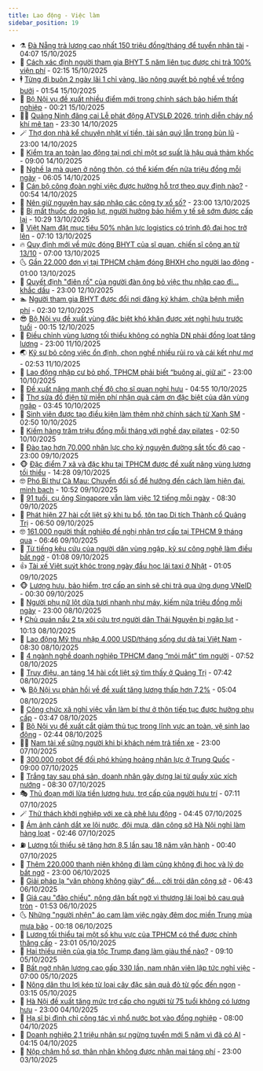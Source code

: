 ```yaml
---
title: Lao động - Việc làm
sidebar_position: 19
---
```


<!-- dantri-lao-dong-viec-lam:START -->
- ⚗️ [Đà Nẵng trả lương cao nhất 150 triệu đồng/tháng để tuyển nhân tài](https://dantri.com.vn/lao-dong-viec-lam/da-nang-tra-luong-cao-nhat-150-trieu-dongthang-de-tuyen-nhan-tai-20251015105511271.htm) - 04:07 15/10/2025
- 🙉 [Cách xác định người tham gia BHYT 5 năm liên tục được chi trả 100% viện phí](https://dantri.com.vn/lao-dong-viec-lam/cach-xac-dinh-nguoi-tham-gia-bhyt-5-nam-lien-tuc-duoc-chi-tra-100-vien-phi-20251013150703528.htm) - 02:15 15/10/2025
- 🕴 [Từng đi buôn 2 ngày lãi 1 chỉ vàng, lão nông quyết bỏ nghề về trồng bưởi](https://dantri.com.vn/lao-dong-viec-lam/tung-di-buon-2-ngay-lai-1-chi-vang-lao-nong-quyet-bo-nghe-ve-trong-buoi-20251015073314543.htm) - 01:54 15/10/2025
- 🧐 [Bộ Nội vụ đề xuất nhiều điểm mới trong chính sách bảo hiểm thất nghiệp](https://dantri.com.vn/lao-dong-viec-lam/bo-noi-vu-de-xuat-nhieu-diem-moi-trong-chinh-sach-bao-hiem-that-nghiep-20251014192133846.htm) - 00:21 15/10/2025
- 🧑‍💻 [Quảng Ninh đăng cai Lễ phát động ATVSLĐ 2026, trình diễn cháy nổ khí mê tan](https://dantri.com.vn/lao-dong-viec-lam/quang-ninh-dang-cai-le-phat-dong-atvsld-2026-trinh-dien-chay-no-khi-me-tan-20251014211827884.htm) - 23:30 14/10/2025
- 🪄 [Thợ dọn nhà kể chuyện nhặt ví tiền, tài sản quý lẫn trong bùn lũ](https://dantri.com.vn/lao-dong-viec-lam/tho-don-nha-ke-chuyen-nhat-vi-tien-tai-san-quy-lan-trong-bun-lu-20251014150334801.htm) - 23:00 14/10/2025
- 🦣 [Kiểm tra an toàn lao động tại nơi chỉ một sơ suất là hậu quả thảm khốc](https://dantri.com.vn/lao-dong-viec-lam/kiem-tra-an-toan-lao-dong-tai-noi-chi-mot-so-suat-la-hau-qua-tham-khoc-20251014153637595.htm) - 09:00 14/10/2025
- 🎡 [Nghề lạ mà quen ở nông thôn, có thể kiếm đến nửa triệu đồng mỗi ngày](https://dantri.com.vn/lao-dong-viec-lam/nghe-la-ma-quen-o-nong-thon-co-the-kiem-den-nua-trieu-dong-moi-ngay-20251014115208668.htm) - 06:05 14/10/2025
- 🦍 [Cán bộ công đoàn nghỉ việc được hưởng hỗ trợ theo quy định nào?](https://dantri.com.vn/lao-dong-viec-lam/can-bo-cong-doan-nghi-viec-duoc-huong-ho-tro-theo-quy-dinh-nao-20251013120435942.htm) - 00:54 14/10/2025
- 🫶 [Nên giữ nguyên hay sáp nhập các công ty xổ số?](https://dantri.com.vn/lao-dong-viec-lam/nen-giu-nguyen-hay-sap-nhap-cac-cong-ty-xo-so-20251013170812882.htm) - 23:00 13/10/2025
- 🥸 [Bị mất thuốc do ngập lụt, người hưởng bảo hiểm y tế sẽ sớm được cấp lại](https://dantri.com.vn/lao-dong-viec-lam/bi-mat-thuoc-do-ngap-lut-nguoi-huong-bao-hiem-y-te-se-som-duoc-cap-lai-20251013161544707.htm) - 10:29 13/10/2025
- 🎡 [Việt Nam đặt mục tiêu 50% nhân lực logistics có trình độ đại học trở lên](https://dantri.com.vn/lao-dong-viec-lam/viet-nam-dat-muc-tieu-50-nhan-luc-logistics-co-trinh-do-dai-hoc-tro-len-20251013113251244.htm) - 07:10 13/10/2025
- 🔥 [Quy định mới về mức đóng BHYT của sĩ quan, chiến sĩ công an từ 13/10](https://dantri.com.vn/lao-dong-viec-lam/quy-dinh-moi-ve-muc-dong-bhyt-cua-si-quan-chien-si-cong-an-tu-1310-20251013014046928.htm) - 07:00 13/10/2025
- 🌜 [Gần 22.000 đơn vị tại TPHCM chậm đóng BHXH cho người lao động](https://dantri.com.vn/lao-dong-viec-lam/gan-22000-don-vi-tai-tphcm-cham-dong-bhxh-cho-nguoi-lao-dong-20251012211106914.htm) - 01:00 13/10/2025
- 🤭 [Quyết định &quot;điên rồ&quot; của người đàn ông bỏ việc thu nhập cao đi... khắc dấu](https://dantri.com.vn/lao-dong-viec-lam/quyet-dinh-dien-ro-cua-nguoi-dan-ong-bo-viec-thu-nhap-cao-di-khac-dau-20251008144614440.htm) - 23:00 12/10/2025
- 🏊 [Người tham gia BHYT được đổi nơi đăng ký khám, chữa bệnh miễn phí](https://dantri.com.vn/lao-dong-viec-lam/nguoi-tham-gia-bhyt-duoc-doi-noi-dang-ky-kham-chua-benh-mien-phi-20251011192718806.htm) - 02:30 12/10/2025
- 😎 [Bộ Nội vụ đề xuất vùng đặc biệt khó khăn được xét nghỉ hưu trước tuổi](https://dantri.com.vn/lao-dong-viec-lam/bo-noi-vu-de-xuat-vung-dac-biet-kho-khan-duoc-xet-nghi-huu-truoc-tuoi-20251011151614613.htm) - 00:15 12/10/2025
- 🤖 [Điều chỉnh vùng lương tối thiểu không có nghĩa DN phải đồng loạt tăng lương](https://dantri.com.vn/lao-dong-viec-lam/dieu-chinh-vung-luong-toi-thieu-khong-co-nghia-dn-phai-dong-loat-tang-luong-20251011175536692.htm) - 23:00 11/10/2025
- 🌏 [Kỹ sư bỏ công việc ổn định, chọn nghề nhiều rủi ro và cái kết như mơ](https://dantri.com.vn/lao-dong-viec-lam/ky-su-bo-cong-viec-on-dinh-chon-nghe-nhieu-rui-ro-va-cai-ket-nhu-mo-20251011073410560.htm) - 02:53 11/10/2025
- 🦏 [Lao động nhập cư bỏ phố, TPHCM phải biết “buông ai, giữ ai”](https://dantri.com.vn/lao-dong-viec-lam/lao-dong-nhap-cu-bo-pho-tphcm-phai-biet-buong-ai-giu-ai-20251010171205414.htm) - 23:00 10/10/2025
- 🤔 [Đề xuất nâng mạnh chế độ cho sĩ quan nghỉ hưu](https://dantri.com.vn/lao-dong-viec-lam/de-xuat-nang-manh-che-do-cho-si-quan-nghi-huu-20251010112928678.htm) - 04:55 10/10/2025
- 🌮 [Thợ sửa đồ điện tử miễn phí nhận quà cảm ơn đặc biệt của dân vùng ngập](https://dantri.com.vn/lao-dong-viec-lam/tho-sua-do-dien-tu-mien-phi-nhan-qua-cam-on-dac-biet-cua-dan-vung-ngap-20251010090642488.htm) - 03:45 10/10/2025
- 💪 [Sinh viên được tạo điều kiện làm thêm nhờ chính sách từ Xanh SM](https://dantri.com.vn/lao-dong-viec-lam/sinh-vien-duoc-tao-dieu-kien-lam-them-nho-chinh-sach-tu-xanh-sm-20251010093520022.htm) - 02:50 10/10/2025
- 💪 [Kiếm hàng trăm triệu đồng mỗi tháng với nghề dạy pilates](https://dantri.com.vn/lao-dong-viec-lam/kiem-hang-tram-trieu-dong-moi-thang-voi-nghe-day-pilates-20251009144247424.htm) - 02:50 10/10/2025
- 🦒 [Đào tạo hơn 70.000 nhân lực cho kỷ nguyên đường sắt tốc độ cao](https://dantri.com.vn/lao-dong-viec-lam/dao-tao-hon-70000-nhan-luc-cho-ky-nguyen-duong-sat-toc-do-cao-20251009184128247.htm) - 23:00 09/10/2025
- 🐵 [Đặc điểm 7 xã và đặc khu tại TPHCM được đề xuất nâng vùng lương tối thiểu](https://dantri.com.vn/noi-vu/dac-diem-7-xa-va-dac-khu-tai-tphcm-duoc-de-xuat-nang-vung-luong-toi-thieu-20251009181148676.htm) - 14:28 09/10/2025
- 🤓 [Phó Bí thư Cà Mau: Chuyển đổi số để hướng đến cách làm hiện đại, minh bạch](https://dantri.com.vn/lao-dong-viec-lam/pho-bi-thu-ca-mau-chuyen-doi-so-de-huong-den-cach-lam-hien-dai-minh-bach-20251009151046795.htm) - 10:52 09/10/2025
- 🧐 [91 tuổi, cụ ông Singapore vẫn làm việc 12 tiếng mỗi ngày](https://dantri.com.vn/lao-dong-viec-lam/91-tuoi-cu-ong-singapore-van-lam-viec-12-tieng-moi-ngay-20251007110758031.htm) - 08:30 09/10/2025
- 💪 [Phát hiện 27 hài cốt liệt sỹ khi tu bổ, tôn tạo Di tích Thành cổ Quảng Trị](https://dantri.com.vn/lao-dong-viec-lam/phat-hien-27-hai-cot-liet-sy-khi-tu-bo-ton-tao-di-tich-thanh-co-quang-tri-20251009113322498.htm) - 06:50 09/10/2025
- 🤓 [161.000 người thất nghiệp đề nghị nhận trợ cấp tại TPHCM 9 tháng qua](https://dantri.com.vn/lao-dong-viec-lam/161000-nguoi-that-nghiep-de-nghi-nhan-tro-cap-tai-tphcm-9-thang-qua-20251009132136008.htm) - 06:46 09/10/2025
- 💯 [Từ tiếng kêu cứu của người dân vùng ngập, kỹ sư công nghệ làm điều bất ngờ](https://dantri.com.vn/lao-dong-viec-lam/tu-tieng-keu-cuu-cua-nguoi-dan-vung-ngap-ky-su-cong-nghe-lam-dieu-bat-ngo-20251008224634215.htm) - 01:08 09/10/2025
- 👍 [Tài xế Việt suýt khóc trong ngày đầu học lái taxi ở Nhật](https://dantri.com.vn/lao-dong-viec-lam/tai-xe-viet-suyt-khoc-trong-ngay-dau-hoc-lai-taxi-o-nhat-20251008135807007.htm) - 01:05 09/10/2025
- 🐵 [Lương hưu, bảo hiểm, trợ cấp an sinh sẽ chi trả qua ứng dụng VNeID](https://dantri.com.vn/lao-dong-viec-lam/luong-huu-bao-hiem-tro-cap-an-sinh-se-chi-tra-qua-ung-dung-vneid-20251008171214216.htm) - 00:30 09/10/2025
- 💂 [Người phụ nữ lột dừa tươi nhanh như máy, kiếm nửa triệu đồng mỗi ngày](https://dantri.com.vn/lao-dong-viec-lam/nguoi-phu-nu-lot-dua-tuoi-nhanh-nhu-may-kiem-nua-trieu-dong-moi-ngay-20251007180204085.htm) - 23:00 08/10/2025
- 🕴 [Chủ quán nấu 2 tạ xôi cứu trợ người dân Thái Nguyên bị ngập lụt](https://dantri.com.vn/lao-dong-viec-lam/chu-quan-nau-2-ta-xoi-cuu-tro-nguoi-dan-thai-nguyen-bi-ngap-lut-20251008162815781.htm) - 10:13 08/10/2025
- 👀 [Lao động Mỹ thu nhập 4.000 USD/tháng sống dư dả tại Việt Nam](https://dantri.com.vn/lao-dong-viec-lam/lao-dong-my-thu-nhap-4000-usdthang-song-du-da-tai-viet-nam-20250928163912374.htm) - 08:30 08/10/2025
- 🦄 [4 ngành nghề doanh nghiệp TPHCM đang “mỏi mắt” tìm người](https://dantri.com.vn/lao-dong-viec-lam/4-nganh-nghe-doanh-nghiep-tphcm-dang-moi-mat-tim-nguoi-20251008130006020.htm) - 07:52 08/10/2025
- 🔭 [Truy điệu, an táng 14 hài cốt liệt sỹ tìm thấy ở Quảng Trị](https://dantri.com.vn/lao-dong-viec-lam/truy-dieu-an-tang-14-hai-cot-liet-sy-tim-thay-o-quang-tri-20251008134806927.htm) - 07:42 08/10/2025
- 🪜 [Bộ Nội vụ phản hồi về đề xuất tăng lương thấp hơn 7,2%](https://dantri.com.vn/noi-vu/bo-noi-vu-phan-hoi-ve-de-xuat-tang-luong-thap-hon-72-20251008112151267.htm) - 05:04 08/10/2025
- 🌊 [Công chức xã nghỉ việc vẫn làm bí thư ở thôn tiếp tục được hưởng phụ cấp](https://dantri.com.vn/lao-dong-viec-lam/cong-chuc-xa-nghi-viec-van-lam-bi-thu-o-thon-tiep-tuc-duoc-huong-phu-cap-20251007115402584.htm) - 03:47 08/10/2025
- 💯 [Bộ Nội vụ đề xuất cắt giảm thủ tục trong lĩnh vực an toàn, vệ sinh lao động](https://dantri.com.vn/lao-dong-viec-lam/bo-noi-vu-de-xuat-cat-giam-thu-tuc-trong-linh-vuc-an-toan-ve-sinh-lao-dong-20251007104340082.htm) - 02:44 08/10/2025
- 👨‍🏫 [Nam tài xế sững người khi bị khách ném trả tiền xe](https://dantri.com.vn/lao-dong-viec-lam/nam-tai-xe-sung-nguoi-khi-bi-khach-nem-tra-tien-xe-20251007142843632.htm) - 23:00 07/10/2025
- 🙉 [300.000 robot để đối phó khủng hoảng nhân lực ở Trung Quốc](https://dantri.com.vn/lao-dong-viec-lam/300000-robot-de-doi-pho-khung-hoang-nhan-luc-o-trung-quoc-20251007083741698.htm) - 09:00 07/10/2025
- 🦄 [Trắng tay sau phá sản, doanh nhân gây dựng lại từ quầy xúc xích nướng](https://dantri.com.vn/lao-dong-viec-lam/trang-tay-sau-pha-san-doanh-nhan-gay-dung-lai-tu-quay-xuc-xich-nuong-20251006191908301.htm) - 08:30 07/10/2025
- 🎭 [Thủ đoạn mới lừa tiền lương hưu, trợ cấp của người hưu trí](https://dantri.com.vn/lao-dong-viec-lam/thu-doan-moi-lua-tien-luong-huu-tro-cap-cua-nguoi-huu-tri-20251007134700080.htm) - 07:11 07/10/2025
- 🪄 [Thử thách khởi nghiệp với xe cà phê lưu động](https://dantri.com.vn/lao-dong-viec-lam/thu-thach-khoi-nghiep-voi-xe-ca-phe-luu-dong-20251006113403838.htm) - 04:45 07/10/2025
- 🌁 [Ám ảnh cảnh dắt xe lội nước, đội mưa, dân công sở Hà Nội nghỉ làm hàng loạt](https://dantri.com.vn/lao-dong-viec-lam/am-anh-canh-dat-xe-loi-nuoc-doi-mua-dan-cong-so-ha-noi-nghi-lam-hang-loat-20251007085622958.htm) - 02:46 07/10/2025
- ⛽️ [Lương tối thiểu sẽ tăng hơn 8,5 lần sau 18 năm vận hành](https://dantri.com.vn/lao-dong-viec-lam/luong-toi-thieu-se-tang-hon-85-lan-sau-18-nam-van-hanh-20251006142058175.htm) - 00:40 07/10/2025
- 🤩 [Thêm 220.000 thanh niên không đi làm cũng không đi học và lý do bất ngờ](https://dantri.com.vn/lao-dong-viec-lam/them-220000-thanh-nien-khong-di-lam-cung-khong-di-hoc-va-ly-do-bat-ngo-20251006165508872.htm) - 23:00 06/10/2025
- 🌝 [Giải pháp lạ “văn phòng không giày” để... cởi trói dân công sở](https://dantri.com.vn/lao-dong-viec-lam/giai-phap-la-van-phong-khong-giay-de-coi-troi-dan-cong-so-20251006110258704.htm) - 06:43 06/10/2025
- 🤗 [Giá cau &quot;đảo chiều&quot;, nông dân bất ngờ vì thương lái loại bỏ cau quả tròn](https://dantri.com.vn/lao-dong-viec-lam/gia-cau-dao-chieu-nong-dan-bat-ngo-vi-thuong-lai-loai-bo-cau-qua-tron-20251006002327748.htm) - 01:53 06/10/2025
- 🌜 [Những &quot;người nhện&quot; áo cam làm việc ngày đêm dọc miền Trung mùa mưa bão](https://dantri.com.vn/lao-dong-viec-lam/nhung-nguoi-nhen-ao-cam-lam-viec-ngay-dem-doc-mien-trung-mua-mua-bao-20251005093359447.htm) - 00:18 06/10/2025
- 👀 [Lương tối thiểu tại một số khu vực của TPHCM có thể được chỉnh thăng cấp](https://dantri.com.vn/lao-dong-viec-lam/luong-toi-thieu-tai-mot-so-khu-vuc-cua-tphcm-co-the-duoc-chinh-thang-cap-20251005081919641.htm) - 23:01 05/10/2025
- 🫣 [Hai thiếu niên của gia tộc Trump đang làm giàu thế nào?](https://dantri.com.vn/lao-dong-viec-lam/hai-thieu-nien-cua-gia-toc-trump-dang-lam-giau-the-nao-20251002114528736.htm) - 09:10 05/10/2025
- 🧠 [Bất ngờ nhận lương cao gấp 330 lần, nam nhân viên lập tức nghỉ việc](https://dantri.com.vn/lao-dong-viec-lam/bat-ngo-nhan-luong-cao-gap-330-lan-nam-nhan-vien-lap-tuc-nghi-viec-20251004054204175.htm) - 07:00 05/10/2025
- 🎊 [Nông dân thu lợi kép từ loại cây đặc sản quả đỏ từ gốc đến ngọn](https://dantri.com.vn/lao-dong-viec-lam/nong-dan-thu-loi-kep-tu-loai-cay-dac-san-qua-do-tu-goc-den-ngon-20250926210205441.htm) - 03:15 05/10/2025
- 🧰 [Hà Nội đề xuất tăng mức trợ cấp cho người từ 75 tuổi không có lương hưu](https://dantri.com.vn/lao-dong-viec-lam/ha-noi-de-xuat-tang-muc-tro-cap-cho-nguoi-tu-75-tuoi-khong-co-luong-huu-20251004213316862.htm) - 23:00 04/10/2025
- 🐘 [Hạ sĩ bị đình chỉ công tác vì nhổ nước bọt vào đồng nghiệp](https://dantri.com.vn/lao-dong-viec-lam/ha-si-bi-dinh-chi-cong-tac-vi-nho-nuoc-bot-vao-dong-nghiep-20251001065735782.htm) - 08:00 04/10/2025
- 🥳 [Doanh nghiệp 2,1 triệu nhân sự ngừng tuyển mới 5 năm vì đã có AI](https://dantri.com.vn/lao-dong-viec-lam/doanh-nghiep-21-trieu-nhan-su-ngung-tuyen-moi-5-nam-vi-da-co-ai-20251004044652490.htm) - 04:15 04/10/2025
- 🐎 [Nộp chậm hồ sơ, thân nhân không được nhận mai táng phí](https://dantri.com.vn/lao-dong-viec-lam/nop-cham-ho-so-than-nhan-khong-duoc-nhan-mai-tang-phi-20251002141115826.htm) - 23:00 03/10/2025<!-- dantri-lao-dong-viec-lam:END -->
